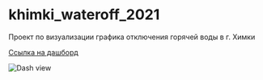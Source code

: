 # khimki_wateroff_2021

Проект по визуализации графика отключения горячей воды в г. Химки

[Ссылка на дашборд](https://public.tableau.com/app/profile/sergeyilyin/viz/When_warm_water_off/Dash)

![Dash view](/Users/sergeyilyin/IdeaProjects/Khimki_wateroff_2021/dash_view.png)